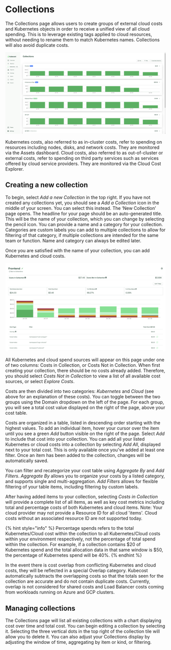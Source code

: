 # Collections

The Collections page allows users to create groups of external cloud costs and Kubernetes objects in order to receive a unified view of all cloud spending. This is to leverage existing tags applied to cloud resources, without needing to rename them to match Kubernetes names. Collections will also avoid duplicate costs.

![Collections](/images/collections.png)

Kubernetes costs, also referred to as in-cluster costs, refer to spending on resources including nodes, disks, and network costs. They are monitored via the Assets dashboard.
Cloud costs, also referred to as out-of-cluster or external costs, refer to spending on third party services such as services offered by cloud service providers. They are monitored via the Cloud Cost Explorer.

## Creating a new collection

To begin, select _Add a new Collection_ in the top right. If you have not created any collections yet, you should see a _Add a Collection_ icon in the middle of your screen. You can select this instead. The ‘New Collection’ page opens.
The headline for your page should be an auto-generated title. This will be the name of your collection, which you can change by selecting the pencil icon. You can provide a name and a category for your collection. Categories are custom labels you can add to multiple collections to allow for filtering of that category, if multiple collections are intended for the same team or function. Name and category can always be edited later.

Once you are satisfied with the name of your collection, you can add Kubernetes and cloud costs.

![New Collection](/images/newcollection.png)

All Kubernetes and cloud spend sources will appear on this page under one of two columns: Costs in Collection, or Costs Not in Collection. When first creating your collection, there should be no costs already added. Therefore, you should select _Costs Not in Collection_ to view a list of all available cost sources, or select _Explore Costs_.

Costs are then divided into two categories: _Kubernetes_ and _Cloud_ (see above for an explanation of these costs). You can toggle between the two groups using the Domain dropdown on the left of the page. For each group, you will see a total cost value displayed on the right of the page, above your cost table.

Costs are organized in a table, listed in descending order starting with the highest values. To add an individual item, hover your cursor over the item until you see a green _Add_ button visible on the right of the page. Select _Add_ to include that cost into your collection. You can add all your listed Kubernetes or cloud costs into a collection by selecting _Add All_, displayed next to your total cost. This is only available once you've added at least one filter. Once an item has been added to the collection, changes will be automatically saved.

You can filter and recategorize your cost table using _Aggregate By_ and _Add Filters_. _Aggregate By_ allows you to organize your costs by a listed category, and supports single and multi-aggregation. _Add Filters_ allows for flexible filtering of your table items, including filtering by custom labels.

After having added items to your collection, selecting _Costs in Collection_ will provide a complete list of all items, as well as key cost metrics including total and percentage costs of both Kubernetes and cloud items. Note: Your cloud provider may not provide a Resource ID for all cloud 'items'. Cloud costs without an associated resource ID are not supported today.

{% hint style="info" %}
Percentage spends refers to the total Kubernetes/Cloud cost within the collection to all Kubernetes/Cloud costs within your environment respectively, not the percentage of total spend within the collection. For example, if a collection contains $20 of Kubernetes spend and the total allocation data in that same window is $50, the percentage of Kubernetes spend will be 40%.
{% endhint %}

In the event there is cost overlap from conflicting Kubernetes and cloud costs, they will be reflected in a special Overlap category. Kubecost automatically subtracts the overlapping costs so that the totals seen for the collection are accurate and do not contain duplicate costs. Currently, overlap is not considered for shared costs and Load Balancer costs coming from workloads running on Azure and GCP clusters.

## Managing collections

The Collections page will list all existing collections with a chart displaying cost over time and total cost. You can begin editing a collection by selecting it. Selecting the three vertical dots in the top right of the collection tile will allow you to delete it. You can also adjust your Collections display by adjusting the window of time, aggregating by item or kind, or filtering.
